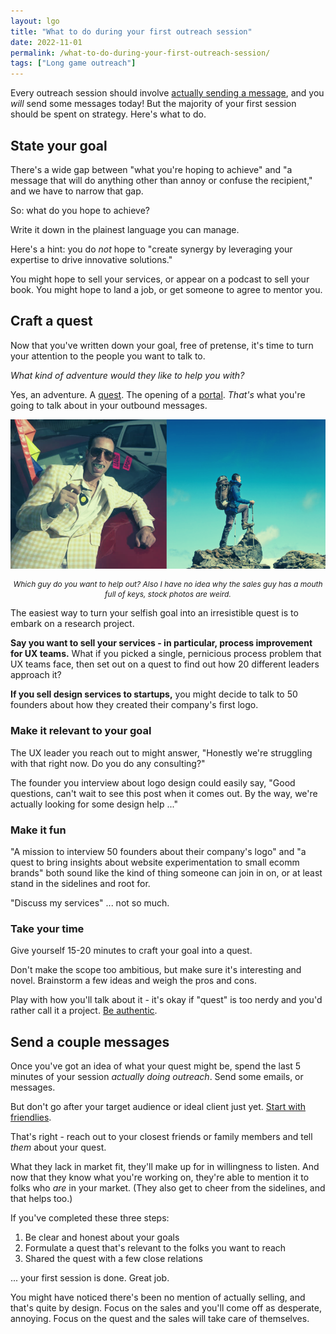 ```yaml
---
layout: lgo
title: "What to do during your first outreach session"
date: 2022-11-01
permalink: /what-to-do-during-your-first-outreach-session/
tags: ["Long game outreach"]
---
```


Every outreach session should involve [actually sending a message](https://garden.briandavidhall.com/every-outreach-session-should-involve-actually-sending-a-message), and you _will_ send some messages today! But the majority of your first session should be spent on strategy. Here's what to do.

## State your goal

There's a wide gap between "what you're hoping to achieve" and "a message that will do anything other than annoy or confuse the recipient," and we have to narrow that gap.

So: what do you hope to achieve?

Write it down in the plainest language you can manage.

Here's a hint: you do _not_ hope to "create synergy by leveraging your expertise to drive innovative solutions."

You might hope to sell your services, or appear on a podcast to sell your book. You might hope to land a job, or get someone to agree to mentor you.

## Craft a quest

Now that you've written down your goal, free of pretense, it's time to turn your attention to the people you want to talk to.

_What kind of adventure would they like to help you with?_

Yes, an adventure. A [quest](https://garden.briandavidhall.com/quests-are-better-than-pitches). The opening of a [portal](https://www.ribbonfarm.com/2014/06/25/portals-and-flags/). _That's_ what you're going to talk about in your outbound messages.

![picture of a sleazy used car salesman next to a guy hiking on a mountaintop](/images/sales-pitch-or-quest.png)

<div style="text-align:center; line-height:1.3; font-size:12px;"><em>Which guy do you want to help out? Also I have no idea why the sales guy has a mouth full of keys, stock photos are weird.</em></div>

The easiest way to turn your selfish goal into an irresistible quest is to embark on a research project.

**Say you want to sell your services - in particular, process improvement for UX teams.** What if you picked a single, pernicious process problem that UX teams face, then set out on a quest to find out how 20 different leaders approach it?

**If you sell design services to startups,** you might decide to talk to 50 founders about how they created their company's first logo.

### Make it relevant to your goal

The UX leader you reach out to might answer, "Honestly we're struggling with that right now. Do you do any consulting?"

The founder you interview about logo design could easily say, "Good questions, can't wait to see this post when it comes out. By the way, we're actually looking for some design help ..."

### Make it fun

"A mission to interview 50 founders about their company's logo" and "a quest to bring insights about website experimentation to small ecomm brands" both sound like the kind of thing someone can join in on, or at least stand in the sidelines and root for.

"Discuss my services" ... not so much.

### Take your time

Give yourself 15-20 minutes to craft your goal into a quest. 

Don't make the scope too ambitious, but make sure it's interesting and novel. Brainstorm a few ideas and weigh the pros and cons. 

Play with how you'll talk about it - it's okay if "quest" is too nerdy and you'd rather call it a project. [Be authentic](https://garden.briandavidhall.com/be-authentic-and-if-you-can-t-be-authentic-look-for-the-exit).

## Send a couple messages

Once you've got an idea of what your quest might be, spend the last 5 minutes of your session _actually doing outreach_. Send some emails, or messages.

But don't go after your target audience or ideal client just yet. [Start with friendlies](https://garden.briandavidhall.com/start-with-friendlies). 

That's right - reach out to your closest friends or family members and tell _them_ about your quest. 

What they lack in market fit, they'll make up for in willingness to listen. And now that they know what you're working on, they're able to mention it to folks who _are_ in your market. (They also get to cheer from the sidelines, and that helps too.)

If you've completed these three steps:

1. Be clear and honest about your goals
2. Formulate a quest that's relevant to the folks you want to reach
3. Shared the quest with a few close relations

... your first session is done. Great job.

You might have noticed there's been no mention of actually selling, and that's quite by design. Focus on the sales and you'll come off as desperate, annoying. Focus on the quest and the sales will take care of themselves.
